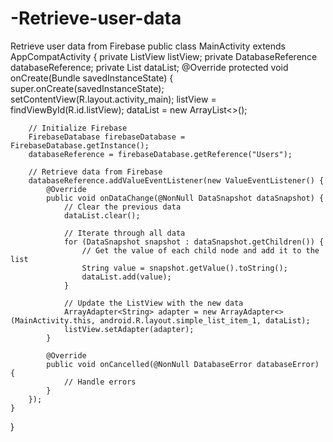 # -Retrieve-user-data
 Retrieve  user data from Firebase
public class MainActivity extends AppCompatActivity {
    private ListView listView;
    private DatabaseReference databaseReference;
    private List<String> dataList;
    @Override
    protected void onCreate(Bundle savedInstanceState) {
        super.onCreate(savedInstanceState);
        setContentView(R.layout.activity_main);
        listView = findViewById(R.id.listView);
        dataList = new ArrayList<>();

        // Initialize Firebase
        FirebaseDatabase firebaseDatabase = FirebaseDatabase.getInstance();
        databaseReference = firebaseDatabase.getReference("Users");

        // Retrieve data from Firebase
        databaseReference.addValueEventListener(new ValueEventListener() {
            @Override
            public void onDataChange(@NonNull DataSnapshot dataSnapshot) {
                // Clear the previous data
                dataList.clear();

                // Iterate through all data
                for (DataSnapshot snapshot : dataSnapshot.getChildren()) {
                    // Get the value of each child node and add it to the list
                    String value = snapshot.getValue().toString();
                    dataList.add(value);
                }

                // Update the ListView with the new data
                ArrayAdapter<String> adapter = new ArrayAdapter<>(MainActivity.this, android.R.layout.simple_list_item_1, dataList);
                listView.setAdapter(adapter);
            }

            @Override
            public void onCancelled(@NonNull DatabaseError databaseError) {
                // Handle errors
            }
        });
    }
}

